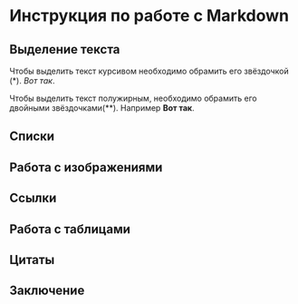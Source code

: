 # Инструкция по работе с Markdown 

## Выделение текста 
Чтобы выделить текст курсивом необходимо обрамить его звёздочкой (*). *Вот так*.

Чтобы выделить текст полужирным, необходимо обрамить его двойными звёздочками(**). Например **Вот так**.
## Списки

##  Работа с изображениями

## Ссылки

## Работа с таблицами 

## Цитаты 

## Заключение 

